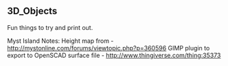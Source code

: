 3D_Objects
-------------------------------------------------
Fun things to try and print out.

Myst Island Notes:
Height map from - http://mystonline.com/forums/viewtopic.php?p=360596
GIMP plugin to export to OpenSCAD surface file - http://www.thingiverse.com/thing:35373
